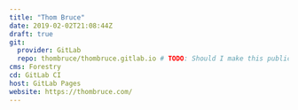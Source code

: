 ```yaml
---
title: "Thom Bruce"
date: 2019-02-02T21:08:44Z
draft: true
git:
  provider: GitLab
  repo: thombruce/thombruce.gitlab.io # TODO: Should I make this public?
cms: Forestry
cd: GitLab CI
host: GitLab Pages
website: https://thombruce.com/
---
```

